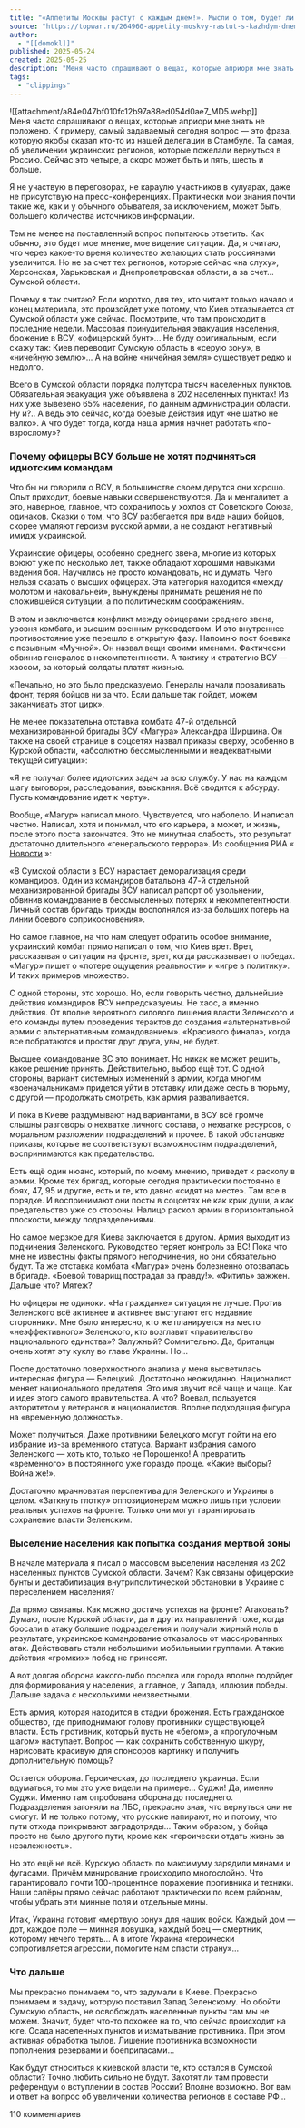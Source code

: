 ```yaml
---
title: "«Аппетиты Москвы растут с каждым днем!». Мысли о том, будет ли и дальше прорастать Россия новыми регионами"
source: "https://topwar.ru/264960-appetity-moskvy-rastut-s-kazhdym-dnem-mysli-o-tom-budet-li-i-dalshe-prorastat-rossija-novymi-regionami.html"
author:
  - "[[domokl]]"
published: 2025-05-24
created: 2025-05-25
description: "Меня часто спрашивают о вещах, которые априори мне знать не положено. К примеру, самый задаваемый сегодня вопрос это фраза, которую якобы сказал кто-то из нашей делегации в Стамбуле. Та самая, об увеличении украинских регионов, которые пожелали вернуться в Россию. Сейчас это четыре, а скоро может"
tags:
  - "clippings"
---
```

![[attachment/a84e047bf010fc12b97a88ed054d0ae7_MD5.webp]]  
Меня часто спрашивают о вещах, которые априори мне знать не положено. К примеру, самый задаваемый сегодня вопрос — это фраза, которую якобы сказал кто-то из нашей делегации в Стамбуле. Та самая, об увеличении украинских регионов, которые пожелали вернуться в Россию. Сейчас это четыре, а скоро может быть и пять, шесть и больше.  
  
Я не участвую в переговорах, не караулю участников в кулуарах, даже не присутствую на пресс-конференциях. Практически мои знания почти такие же, как и у обычного обывателя, за исключением, может быть, большего количества источников информации.  
  
Тем не менее на поставленный вопрос попытаюсь ответить. Как обычно, это будет мое мнение, мое видение ситуации. Да, я считаю, что через какое-то время количество желающих стать россиянами увеличится. Но не за счет тех регионов, которые сейчас «на слуху», Херсонская, Харьковская и Днепропетровская области, а за счет... Сумской области.  
  
Почему я так считаю? Если коротко, для тех, кто читает только начало и конец материала, это произойдет уже потому, что Киев отказывается от Сумской области уже сейчас. Посмотрите, что там происходит в последние недели. Массовая принудительная эвакуация населения, брожение в ВСУ, «офицерский бунт»... Не буду оригинальным, если скажу так: Киев переводит Сумскую область в «серую зону», в «ничейную землю»... А на войне «ничейная земля» существует редко и недолго.  
  
Всего в Сумской области порядка полутора тысяч населенных пунктов. Обязательная эвакуация уже объявлена в 202 населенных пунктах! Из них уже вывезено 65% населения, по данным администрации области. Ну и?.. А ведь это сейчас, когда боевые действия идут «не шатко не валко». А что будет тогда, когда наша армия начнет работать «по-взрослому»?  
  

### Почему офицеры ВСУ больше не хотят подчиняться идиотским командам

  
Что бы ни говорили о ВСУ, в большинстве своем дерутся они хорошо. Опыт приходит, боевые навыки совершенствуются. Да и менталитет, а это, наверное, главное, что сохранилось у хохлов от Советского Союза, одинаков. Сказки о том, что ВСУ разбегается при виде наших бойцов, скорее умаляют героизм русской армии, а не создают негативный имидж украинской.  
  
Украинские офицеры, особенно среднего звена, многие из которых воюют уже по несколько лет, также обладают хорошими навыками ведения боя. Научились не просто командовать, но и думать. Чего нельзя сказать о высших офицерах. Эта категория находится «между молотом и наковальней», вынуждены принимать решения не по сложившейся ситуации, а по политическим соображениям.  
  
В этом и заключается конфликт между офицерами среднего звена, уровня комбата, и высшим военным руководством. И это внутреннее противостояние уже перешло в открытую фазу. Напомню пост боевика с позывным «Мучной». Он назвал вещи своими именами. Фактически обвинив генералов в некомпетентности. А тактику и стратегию ВСУ — хаосом, за который солдаты платят жизнью.  
  

«Печально, но это было предсказуемо. Генералы начали проваливать фронт, теряя бойцов ни за что. Если дальше так пойдет, можем заканчивать этот цирк».

  
Не менее показательна отставка комбата 47-й отдельной механизированной бригады ВСУ «Магура» Александра Ширшина. Он также на своей странице в соцсетях назвал приказы сверху, особенно в Курской области, «абсолютно бессмысленными и неадекватными текущей ситуации»:  
  

«Я не получал более идиотских задач за всю службу. У нас на каждом шагу выговоры, расследования, взыскания. Всё сводится к абсурду. Пусть командование идет к черту».

  
Вообще, «Магур» написал много. Чувствуется, что наболело. И написал честно. Написал, хотя и понимал, что его карьера, а может, и жизнь, после этого поста закончатся. Это не минутная слабость, это результат достаточно длительного «генеральского террора». Из сообщения РИА « [Новости](https://topwar.ru/news/ "новости") »:  
  

«В Сумской области в ВСУ нарастает деморализация среди командиров. Один из командиров батальона 47-й отдельной механизированной бригады ВСУ написал рапорт об увольнении, обвинив командование в бессмысленных потерях и некомпетентности. Личный состав бригады трижды восполнялся из-за больших потерь на линии боевого соприкосновения».

  
Но самое главное, на что нам следует обратить особое внимание, украинский комбат прямо написал о том, что Киев врет. Врет, рассказывая о ситуации на фронте, врет, когда рассказывает о победах. «Магур» пишет о «потере ощущения реальности» и «игре в политику». И таких примеров множество.  
  
С одной стороны, это хорошо. Но, если говорить честно, дальнейшие действия командиров ВСУ непредсказуемы. Не хаос, а именно действия. От вполне вероятного силового лишения власти Зеленского и его команды путем проведения терактов до создания «альтернативной армии с альтернативным командованием». «Красивого финала», когда все побратаются и простят друг друга, увы, не будет.  
  
Высшее командование ВС это понимает. Но никак не может решить, какое решение принять. Действительно, выбор ещё тот. С одной стороны, вариант системных изменений в армии, когда многим «военачальникам» придется уйти в отставку или даже сесть в тюрьму, с другой — продолжать смотреть, как армия разваливается.  
  
И пока в Киеве раздумывают над вариантами, в ВСУ всё громче слышны разговоры о нехватке личного состава, о нехватке ресурсов, о моральном разложении подразделений и прочее. В такой обстановке приказы, которые не соответствуют возможностям подразделений, воспринимаются как предательство.  
  
Есть ещё один нюанс, который, по моему мнению, приведет к расколу в армии. Кроме тех бригад, которые сегодня практически постоянно в боях, 47, 95 и другие, есть и те, кто давно «сидят на месте». Там все в порядке. И воспринимают они посты в соцсетях не как крик души, а как предательство уже со стороны. Налицо раскол армии в горизонтальной плоскости, между подразделениями.  
  
Но самое мерзкое для Киева заключается в другом. Армия выходит из подчинения Зеленского. Руководство теряет контроль за ВС! Пока что мне не известны факты прямого неподчинения, но они обязательно будут. Та же отставка комбата «Магура» очень болезненно отозвалась в бригаде. «Боевой товарищ пострадал за правду!». «Фитиль» зажжен. Дальше что? Мятеж?  
  
Но офицеры не одиноки. «На гражданке» ситуация не лучше. Против Зеленского всё активнее и активнее выступают его недавние сторонники. Мне было интересно, кто же планируется на место «неэффективного» Зеленского, кто возглавит «правительство национального единства»? Залужный? Сомнительно. Да, британцы очень хотят эту куклу во главе Украины. Но…  
  
После достаточно поверхностного анализа у меня высветилась интересная фигура — Белецкий. Достаточно неожиданно. Националист меняет национального предателя. Это имя звучит всё чаще и чаще. Как и идея этого самого правительства. А что? Воевал, пользуется авторитетом у ветеранов и националистов. Вполне подходящая фигура на «временную должность».  
  
Может получиться. Даже противники Белецкого могут пойти на его избрание из-за временного статуса. Вариант избрания самого Зеленского — хоть кто, только не Порошенко! А превратить «временного» в постоянного уже гораздо проще. «Какие выборы? Война же!».  
  
Достаточно мрачноватая перспектива для Зеленского и Украины в целом. «Заткнуть глотку» оппозиционерам можно лишь при условии реальных успехов на фронте. Только они могут гарантировать сохранение власти Зеленским.  
  

### Выселение населения как попытка создания мертвой зоны

  
В начале материала я писал о массовом выселении населения из 202 населенных пунктов Сумской области. Зачем? Как связаны офицерские бунты и дестабилизация внутриполитической обстановки в Украине с переселением населения?  
  
Да прямо связаны. Как можно достичь успехов на фронте? Атаковать? Думаю, после Курской области, да и других направлений тоже, когда бросали в атаку большие подразделения и получали жирный ноль в результате, украинское командование отказалось от массированных атак. Действовать стали небольшими мобильными группами. А такие действия «громких» побед не приносят.  
  
А вот долгая оборона какого-либо поселка или города вполне подойдет для формирования у населения, а главное, у Запада, иллюзии победы. Дальше задача с несколькими неизвестными.  
  
Есть армия, которая находится в стадии брожения. Есть гражданское общество, где приподнимают голову противники существующей власти. Есть противник, который пусть не «бегом», а «прогулочным шагом» наступает. Вопрос — как сохранить собственную шкуру, нарисовать красивую для спонсоров картинку и получить дополнительную помощь?  
  
Остается оборона. Героическая, до последнего украинца. Если вдуматься, то мы это уже видели на примере... Суджи! Да, именно Суджи. Именно там опробована оборона до последнего. Подразделения загоняли на ЛБС, прекрасно зная, что вернуться они не смогут. И не только потому, что русские напирают, но и потому, что пути отхода прикрывают заградотряды... Таким образом, у бойца просто не было другого пути, кроме как «героически отдать жизнь за незалежность».  
  
Но это ещё не всё. Курскую область по максимуму зарядили минами и фугасами. Причём минирование происходило многослойно. Что гарантировало почти 100-процентное поражение противника и техники. Наши сапёры прямо сейчас работают практически по всем районам, чтобы убрать эти минные поля и отдельные мины.  
  
Итак, Украина готовит «мертвую зону» для наших войск. Каждый дом — дот, каждое поле — минная ловушка, каждый боец — смертник, которому нечего терять... А в итоге Украина «героически сопротивляется агрессии, помогите нам спасти страну»...  
  

### Что дальше

  
Мы прекрасно понимаем то, что задумали в Киеве. Прекрасно понимаем и задачу, которую поставил Запад Зеленскому. Но обойти Сумскую область, не освобождать населенные пункты там мы не можем. Значит, будет что-то похожее на то, что сейчас происходит на юге. Осада населенных пунктов и изматывание противника. При этом активная обработка тылов. Лишение противника возможности пополнения резервами и боеприпасами…  
  
Как будут относиться к киевской власти те, кто остался в Сумской области? Точно любить сильно не будут. Захотят ли там провести референдум о вступлении в состав России? Вполне возможно. Вот вам и ответ на вопрос об увеличении количества регионов в составе РФ...

110 комментариев